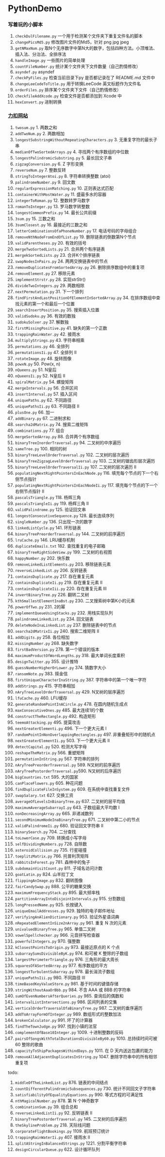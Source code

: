 # PythonDemo

### 写着玩的小脚本
1. `checkDulFilename.py` 一个用于检测某个文件夹下重复文件名的脚本
1. `changePicsMd5.py` 修改图片文件的Md5，针对 png jpg jpeg
1. `getNMaxNum.py` 取N个无序数字中第N大的数字，包括四种方法。小顶堆法、插入法、分治法、全排序法
1. `handleImage.py` 一些图片的简单处理
1. `countFileNumber.py` 统计某个文件夹下文件数量（自己酌情修改）
1. `asyndef.py` asyndef
1. `checkPyFiles.py` 检查当前目录下py 是否都记录在了 README.md 文件中
1. `changeLeeCodeToTitle.py` 用于转换LeeCode 英文标题作为文件名
1. `orderFiles.py` 排序某个文件夹下文件（自己酌情修改）
1. `checkfileAddXcode.py` 检查文件是否都添加到 Xcode 中
1. `hexConvert.py` 进制转换

### [力扣网站](https://leetcode-cn.com/)
1. `twosum.py` 1. 两数之和
1. `addTwoNum.py` 2. 两数相加
1. `longestSubstringWithoutRepeatingCharacters.py` 3. 无重复字符的最长子串
1. `medianOfTwoSortedArrays.py` 4. 寻找两个有序数组的中位数
1. `longestPalindromicSubstring.py` 5. 最长回文子串
1. `zigzagConversion.py` 6. Z 字形变换
1. `reverseNum.py` 7. 整数反转
1. `stringToIntegerAtoi.py` 8. 字符串转换整数 (atoi)
1. `palindromeNumber.py` 9. 回文数
1. `regularExpressionMatching.py` 10. 正则表达式匹配
1. `containerWithMostWater.py` 11. 盛最多水的容器
1. `integerToRoman.py` 12. 整数转罗马数字
1. `romanToInteger.py` 13. 罗马数字转整数
1. `longestCommonPrefix.py` 14. 最长公共前缀
1. `3sum.py` 15. 三数之和
1. `3sumClosest.py` 16. 最接近的三数之和
1. `letterCombinationsOfaPhoneNumber.py` 17. 电话号码的字母组合
1. `removeNthNodeFromEndOfList.py` 19. 删除链表的倒数第N个节点
1. `validParentheses.py` 20. 有效的括号
1. `mergeTwoSortedLists.py` 21. 合并两个有序链表
1. `mergekSortedLists.py` 23. 合并K个排序链表
1. `swapNodesInPairs.py` 24. 两两交换链表中的节点
1. `removeDuplicatesFromSortedArray.py` 26. 删除排序数组中的重复项
1. `removeElement.py` 27. 移除元素
1. `implementStrstr.py` 28. 实现strStr()
1. `divideTwoIntegers.py` 29. 两数相除
1. `nextPermutation.py` 31. 下一个排列
1. `findFirstAndLastPositionOfElementInSortedArray.py` 34. 在排序数组中查找元素的第一个和最后一个位置
1. `searchInsertPosition.py` 35. 搜索插入位置
1. `validSudoku.py` 36. 有效的数独
1. `sudokuSolver.py` 37. 解数独
1. `firstMissingPositive.py` 41. 缺失的第一个正数
1. `trappingRainWater.py` 42. 接雨水
1. `multiplyStrings.py` 43. 字符串相乘
1. `permutations.py` 46. 全排列 
1. `permutationsIi.py` 47. 全排列 II
1. `rotateImage.py` 48. 旋转图像
1. `powxN.py` 50. Pow(x, n)
1. `nQueens.py` 51. N皇后
1. `nQueensIi.py` 52. N皇后 II
1. `spiralMatrix.py` 54. 螺旋矩阵
1. `mergeIntervals.py` 56. 合并区间 
1. `insertInterval.py` 57. 插入区间
1. `uniquePaths.py` 62. 不同路径
1. `uniquePathsIi.py` 63. 不同路径 II
1. `plusOne.py` 66. 加一
1. `addBinary.py` 67. 二进制求和
1. `searcha2dMatrix.py` 74. 搜索二维矩阵
1. `combinations.py` 77. 组合
1. `mergeSortedArray.py` 88. 合并两个有序数组
1. `binaryTreeInorderTraversal.py` 94. 二叉树的中序遍历
1. `sameTree.py` 100. 相同的树
1. `binaryTreeLevelOrderTraversal.py` 102. 二叉树的层次遍历
1. `binaryTreeZigzagLevelOrderTraversal.py` 103. 二叉树的锯齿形层次遍历
1. `binaryTreeLevelOrderTraversalIi.py` 107. 二叉树的层次遍历 II
1. `populatingNextRightPointersInEachNode.py` 116. 填充每个节点的下一个右侧节点指针
1. `populatingNextRightPointersInEachNodeIi.py` 117. 填充每个节点的下一个右侧节点指针 II
1. `pascalsTriangle.py` 118. 杨辉三角
1. `pascalsTriangleIi.py` 119. 杨辉三角 II
1. `validPalindrome.py` 125. 验证回文串
1. `longestConsecutiveSequence.py` 128. 最长连续序列
1. `singleNumber.py` 136. 只出现一次的数字
1. `linkedListCycle.py` 141. 环形链表
1. `binaryTreePreorderTraversal.py` 144. 二叉树的前序遍历
1. `lruCache.py` 146. LRU缓存机制
1. `duplicateEmails.txt` 182. 查找重复的电子邮箱
1. `binaryTreeRightSideView.py` 199. 二叉树的右视图
1. `happyNumber.py` 202. 快乐数
1. `removeLinkedListElements.py` 203. 移除链表元素
1. `reverseLinkedList.py` 206. 反转链表
1. `containsDuplicate.py` 217. 存在重复元素
1. `containsDuplicateIi.py` 219. 存在重复元素 II
1. `containsDuplicateIii.py` 220. 存在重复元素 III
1. `invertBinaryTree.py` 226. 翻转二叉树
1. `kthSmallestElementInaBst.py` 230. 二叉搜索树中第K小的元素
1. `powerOfTwo.py` 231. 2的幂
1. `implementQueueUsingStacks.py` 232. 用栈实现队列
1. `palindromeLinkedList.py` 234. 回文链表
1. `deleteNodeInaLinkedList.py` 237. 删除链表中的节点
1. `searcha2dMatrixIi.py` 240. 搜索二维矩阵 II
1. `addDigits.py` 258. 各位相加
1. `missingNumber.py` 268. 缺失数字
1. `firstBadVersion.py` 278. 第一个错误的版本
1. `maximumProductOfWordLengths.py` 318. 最大单词长度乘积
1. `designTwitter.py` 355. 设计推特
1. `guessNumberHigherOrLower.py` 374. 猜数字大小
1. `ransomNote.py` 383. 赎金信
1. `firstUniqueCharacterInaString.py` 387. 字符串中的第一个唯一字符
1. `addStrings.py` 415. 字符串相加
1. `nAryTreeLevelOrderTraversal.py` 429. N叉树的层序遍历
1. `lfuCache.py` 460. LFU缓存
1. `generateRandomPointInACircle.py` 478. 在圆内随机生成点
1. `maxConsecutiveOnes.py` 485. 最大连续1的个数
1. `constructTheRectangle.py` 492. 构造矩形
1. `teemoAttacking.py` 495. 提莫攻击
1. `nextGreaterElementi.py` 496. 下一个更大元素 I
1. `randomPointInNonOverlappingRectangles.py` 497. 非重叠矩形中的随机点
1. `nextGreaterElementIi.py` 503. 下一个更大元素 II
1. `detectCapital.py` 520. 检测大写字母
1. `reshapeTheMatrix.py` 566. 重塑矩阵
1. `permutationInString.py` 567. 字符串的排列
1. `nAryTreePreorderTraversal.py` 589. N叉树的前序遍历
1. `nAryTreePostorderTraversal.py`590. N叉树的后序遍历
1. `bigCountries.txt` 595. 大的国家
1. `canPlaceFlowers.py` 605. 种花问题
1. `findDuplicateFileInSystem.py` 609. 在系统中查找重复文件
1. `swapSalary.txt` 627. 交换工资
1. `averageOfLevelsInBinaryTree.py` 637. 二叉树的层平均值
1. `maximumAverageSubarrayI.py` 643. 子数组最大平均数 I
1. `nonDecreasingArray.py` 665. 非递减数列
1. `secondMinimumNodeInaBinaryTree.py` 671. 二叉树中第二小的节点
1. `validPalindromeIi.py` 680. 验证回文字符串 Ⅱ
1. `binarySearch.py` 704. 二分查找
1. `toLowerCase.py` 709. 转换成小写字母
1. `selfDividingNumbers.py` 728. 自除数
1. `asteroidCollision.py` 735. 行星碰撞
1. `toeplitzMatrix.py` 766. 托普利茨矩阵
1. `rabbitsInForest.py` 781. 森林中的兔子
1. `subdomainVisitCount.py` 811. 子域名访问计数
1. `goatLatin.py` 824. 山羊拉丁文
1. `flippingAnImage.py` 832. 翻转图像
1. `fairCandySwap.py` 888. 公平的糖果交换
1. `maximumFrequencyStack.py` 895. 最大频率栈
1. `partitionArrayIntoDisjointIntervals.py` 915. 分割数组
1. `longPressedName.py` 925. 长按键入
1. `uniqueEmailAddresses.py` 929. 独特的电子邮件地址
1. `verifyingAnAlienDictionary.py` 953. 验证外星语词典
1. `nRepeatedElementInSize2nArray.py` 961. 重复 N 次的元素
1. `univaluedBinaryTree.py` 965. 单值二叉树
1. `vowelSpellchecker.py` 966. 元音拼写检查器
1. `powerfulIntegers.py` 970. 强整数
1. `kClosestPointsToOrigin.py` 973. 最接近原点的 K 个点
1. `subarraySumsDivisibleByK.py` 974. 和可被 K 整除的子数组
1. `largestPerimeterTriangle.py` 976. 三角形的最大周长
1. `squaresOfASortedArray.py` 977. 有序数组的平方
1. `longestTurbulentSubarray.py` 978. 最长湍流子数组
1. `uniquePathsIii.py` 980. 不同路径 III
1. `timeBasedKeyValueStore.py` 981. 基于时间的键值存储
1. `stringWithoutAaaOrBbb.py` 984. 不含 AAA 或 BBB 的字符串
1. `sumOfEvenNumbersAfterQueries.py` 985. 查询后的偶数和
1. `intervalListIntersections.py` 986. 区间列表的交集
1. `verticalOrderTraversalOfaBinaryTree.py` 987. 二叉树的垂序遍历
1. `addToArrayFormOfInteger.py` 989. 数组形式的整数加法
1. `brokenCalculator.py` 991. 坏了的计算器
1. `findTheTownJudge.py` 997. 找到小镇的法官
1. `complementOfBase10Integer.py` 1009. 十进制整数的反码
1. `pairsOfSongsWithTotalDurationsDivisibleBy60.py` 1010. 总持续时间可被 60 整除的歌曲
1. `capacityToShipPackagesWithindDays.py` 1011. 在 D 天内送达包裹的能力
1. `removeAllAdjacentDuplicatesInString.py` 1047. 删除字符串中的所有相邻重复项


todo:

1. `middleOfTheLinkedList.py` 876. 链表的中间结点
1. `countDifferentPalindromicSubsequences.py` 730. 统计不同回文子字符串
1. `satisfiabilityOfEqualityEquations.py` 990. 等式方程的可满足性
1. `nthMagicalNumber.py` 878. 第 N 个神奇数字
1. `combinationSum.py` 39. 组合总和
1. `reverseLinkedListIi.py` 92. 反转链表 II
1. `binaryTreePostorderTraversal.py` 145. 二叉树的后序遍历
1. `theSkylineProblem.py` 218. 天际线问题
1. `corporateFlightBookings.py` 1109. 航班预订统计
1. `trappingRainWaterIi.py` 407. 接雨水 II
1. `splitAStringInBalancedStrings.py` 1221. 分割平衡字符串
1. `designCircularQueue.py` 622. 设计循环队列